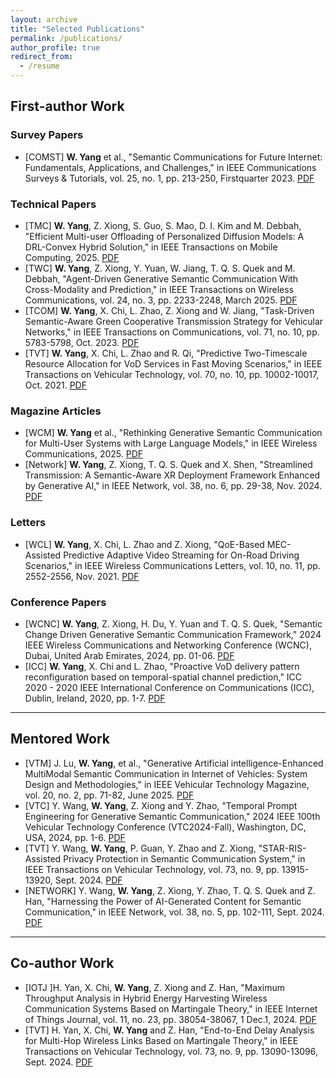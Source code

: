 ```yaml
---
layout: archive
title: "Selected Publications"
permalink: /publications/
author_profile: true
redirect_from:
  - /resume
---
```



## First-author Work

### Survey Papers

- [COMST] **W. Yang** et al., "Semantic Communications for Future Internet: Fundamentals, Applications, and Challenges," in IEEE Communications Surveys & Tutorials, vol. 25, no. 1, pp. 213-250, Firstquarter 2023. [PDF](https://ieeexplore.ieee.org/stamp/stamp.jsp?tp=&arnumber=9955312) 

### Technical Papers

- [TMC] **W. Yang**, Z. Xiong, S. Guo, S. Mao, D. I. Kim and M. Debbah, "Efficient Multi-user Offloading of Personalized Diffusion Models: A DRL-Convex Hybrid Solution," in IEEE Transactions on Mobile Computing, 2025. [PDF](https://ieeexplore.ieee.org/stamp/stamp.jsp?tp=&arnumber=10964151)
- [TWC] **W. Yang**, Z. Xiong, Y. Yuan, W. Jiang, T. Q. S. Quek and M. Debbah, "Agent-Driven Generative Semantic Communication With Cross-Modality and Prediction," in IEEE Transactions on Wireless Communications, vol. 24, no. 3, pp. 2233-2248, March 2025. [PDF](https://ieeexplore.ieee.org/stamp/stamp.jsp?tp=&arnumber=10815060)
- [TCOM] **W. Yang**, X. Chi, L. Zhao, Z. Xiong and W. Jiang, "Task-Driven Semantic-Aware Green Cooperative Transmission Strategy for Vehicular Networks," in IEEE Transactions on Communications, vol. 71, no. 10, pp. 5783-5798, Oct. 2023. [PDF](https://ieeexplore.ieee.org/stamp/stamp.jsp?tp=&arnumber=10198474)
- [TVT] **W. Yang**, X. Chi, L. Zhao and R. Qi, "Predictive Two-Timescale Resource Allocation for VoD Services in Fast Moving Scenarios," in IEEE Transactions on Vehicular Technology, vol. 70, no. 10, pp. 10002-10017, Oct. 2021. [PDF](https://ieeexplore.ieee.org/stamp/stamp.jsp?tp=&arnumber=9479769)

###  Magazine Articles

- [WCM] **W. Yang** et al., "Rethinking Generative Semantic Communication for Multi-User Systems with Large Language Models," in IEEE Wireless Communications, 2025. [PDF](https://ieeexplore.ieee.org/stamp/stamp.jsp?tp=&arnumber=10972177)
- [Network] **W. Yang**, Z. Xiong, T. Q. S. Quek and X. Shen, "Streamlined Transmission: A Semantic-Aware XR Deployment Framework Enhanced by Generative AI," in IEEE Network, vol. 38, no. 6, pp. 29-38, Nov. 2024. [PDF](https://ieeexplore.ieee.org/stamp/stamp.jsp?tp=&arnumber=10557693)

### Letters

- [WCL] **W. Yang**, X. Chi, L. Zhao and Z. Xiong, "QoE-Based MEC-Assisted Predictive Adaptive Video Streaming for On-Road Driving Scenarios," in IEEE Wireless Communications Letters, vol. 10, no. 11, pp. 2552-2556, Nov. 2021. [PDF](https://ieeexplore.ieee.org/stamp/stamp.jsp?tp=&arnumber=9520822)

### Conference Papers

- [WCNC] **W. Yang**, Z. Xiong, H. Du, Y. Yuan and T. Q. S. Quek, "Semantic Change Driven Generative Semantic Communication Framework," 2024 IEEE Wireless Communications and Networking Conference (WCNC), Dubai, United Arab Emirates, 2024, pp. 01-06. [PDF](https://ieeexplore.ieee.org/stamp/stamp.jsp?tp=&arnumber=10571010)
- [ICC] **W. Yang**, X. Chi and L. Zhao, "Proactive VoD delivery pattern reconfiguration based on temporal-spatial channel prediction," ICC 2020 - 2020 IEEE International Conference on Communications (ICC), Dublin, Ireland, 2020, pp. 1-7. [PDF](https://ieeexplore.ieee.org/stamp/stamp.jsp?tp=&arnumber=9149070)

---

## Mentored Work

- [VTM] J. Lu, **W. Yang**, et al., "Generative Artificial intelligence-Enhanced MultiModal Semantic Communication in Internet of Vehicles: System Design and Methodologies," in IEEE Vehicular Technology Magazine, vol. 20, no. 2, pp. 71-82, June 2025. [PDF](https://ieeexplore.ieee.org/stamp/stamp.jsp?tp=&arnumber=10934748) 
- [VTC] Y. Wang, **W. Yang**, Z. Xiong and Y. Zhao, "Temporal Prompt Engineering for Generative Semantic Communication," 2024 IEEE 100th Vehicular Technology Conference (VTC2024-Fall), Washington, DC, USA, 2024, pp. 1-6. [PDF](https://ieeexplore.ieee.org/stamp/stamp.jsp?tp=&arnumber=10757628)
- [TVT] Y. Wang, **W. Yang**, P. Guan, Y. Zhao and Z. Xiong, "STAR-RIS-Assisted Privacy Protection in Semantic Communication System," in IEEE Transactions on Vehicular Technology, vol. 73, no. 9, pp. 13915-13920, Sept. 2024. [PDF](https://ieeexplore.ieee.org/stamp/stamp.jsp?tp=&arnumber=10487897)
- [NETWORK] Y. Wang, **W. Yang**, Z. Xiong, Y. Zhao, T. Q. S. Quek and Z. Han, "Harnessing the Power of AI-Generated Content for Semantic Communication," in IEEE Network, vol. 38, no. 5, pp. 102-111, Sept. 2024. [PDF](https://ieeexplore.ieee.org/stamp/stamp.jsp?tp=&arnumber=10577142)

---

## Co-author Work

- [IOTJ ]H. Yan, X. Chi, **W. Yang**, Z. Xiong and Z. Han, "Maximum Throughput Analysis in Hybrid Energy Harvesting Wireless Communication Systems Based on Martingale Theory," in IEEE Internet of Things Journal, vol. 11, no. 23, pp. 38054-38067, 1 Dec.1, 2024. [PDF](https://ieeexplore.ieee.org/stamp/stamp.jsp?tp=&arnumber=10634856)
- [TVT] H. Yan, X. Chi, **W. Yang** and Z. Han, "End-to-End Delay Analysis for Multi-Hop Wireless Links Based on Martingale Theory," in IEEE Transactions on Vehicular Technology, vol. 73, no. 9, pp. 13090-13096, Sept. 2024. [PDF](https://ieeexplore.ieee.org/stamp/stamp.jsp?tp=&arnumber=10502194)
  

